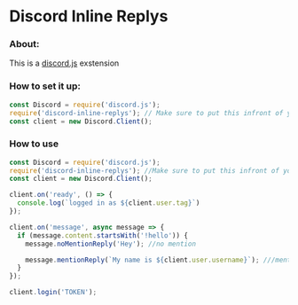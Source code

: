 # Discord Inline Replys

### About:
This is a [discord.js](https://discord.js.org/#/) exstension


### How to set it up:
```js
const Discord = require('discord.js');
require('discord-inline-replys'); // Make sure to put this infront of your Discord.Client
const client = new Discord.Client();

```
### How to use
```js
const Discord = require('discord.js');
require('discord-inline-replys'); //Make sure to put this infront of your Discord.Client
const client = new Discord.Client();

client.on('ready', () => {
  console.log(`logged in as ${client.user.tag}`)
});

client.on('message', async message => {
  if (message.content.startsWith('!hello')) {
    message.noMentionReply('Hey'); //no mention

    message.mentionReply(`My name is ${client.user.username}`); ///mention reply
  }
});

client.login('TOKEN');
```




